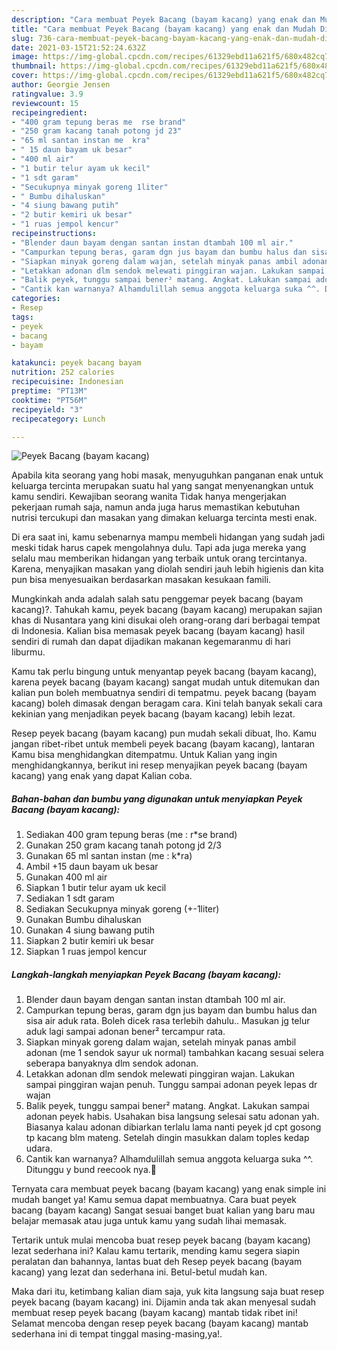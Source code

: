 ```yaml
---
description: "Cara membuat Peyek Bacang (bayam kacang) yang enak dan Mudah Dibuat"
title: "Cara membuat Peyek Bacang (bayam kacang) yang enak dan Mudah Dibuat"
slug: 736-cara-membuat-peyek-bacang-bayam-kacang-yang-enak-dan-mudah-dibuat
date: 2021-03-15T21:52:24.632Z
image: https://img-global.cpcdn.com/recipes/61329ebd11a621f5/680x482cq70/peyek-bacang-bayam-kacang-foto-resep-utama.jpg
thumbnail: https://img-global.cpcdn.com/recipes/61329ebd11a621f5/680x482cq70/peyek-bacang-bayam-kacang-foto-resep-utama.jpg
cover: https://img-global.cpcdn.com/recipes/61329ebd11a621f5/680x482cq70/peyek-bacang-bayam-kacang-foto-resep-utama.jpg
author: Georgie Jensen
ratingvalue: 3.9
reviewcount: 15
recipeingredient:
- "400 gram tepung beras me  rse brand"
- "250 gram kacang tanah potong jd 23"
- "65 ml santan instan me  kra"
- " 15 daun bayam uk besar"
- "400 ml air"
- "1 butir telur ayam uk kecil"
- "1 sdt garam"
- "Secukupnya minyak goreng 1liter"
- " Bumbu dihaluskan"
- "4 siung bawang putih"
- "2 butir kemiri uk besar"
- "1 ruas jempol kencur"
recipeinstructions:
- "Blender daun bayam dengan santan instan dtambah 100 ml air."
- "Campurkan tepung beras, garam dgn jus bayam dan bumbu halus dan sisa air aduk rata. Boleh dicek rasa terlebih dahulu.. Masukan jg telur aduk lagi sampai adonan bener² tercampur rata."
- "Siapkan minyak goreng dalam wajan, setelah minyak panas ambil adonan (me 1 sendok sayur uk normal) tambahkan kacang sesuai selera seberapa banyaknya dlm sendok adonan."
- "Letakkan adonan dlm sendok melewati pinggiran wajan. Lakukan sampai pinggiran wajan penuh. Tunggu sampai adonan peyek lepas dr wajan"
- "Balik peyek, tunggu sampai bener² matang. Angkat. Lakukan sampai adonan peyek habis. Usahakan bisa langsung selesai satu adonan yah. Biasanya kalau adonan dibiarkan terlalu lama nanti peyek jd cpt gosong tp kacang blm mateng. Setelah dingin masukkan dalam toples kedap udara."
- "Cantik kan warnanya? Alhamdulillah semua anggota keluarga suka ^^. Ditunggu y bund reecook nya.💐"
categories:
- Resep
tags:
- peyek
- bacang
- bayam

katakunci: peyek bacang bayam 
nutrition: 252 calories
recipecuisine: Indonesian
preptime: "PT13M"
cooktime: "PT56M"
recipeyield: "3"
recipecategory: Lunch

---
```



![Peyek Bacang (bayam kacang)](https://img-global.cpcdn.com/recipes/61329ebd11a621f5/680x482cq70/peyek-bacang-bayam-kacang-foto-resep-utama.jpg)

Apabila kita seorang yang hobi masak, menyuguhkan panganan enak untuk keluarga tercinta merupakan suatu hal yang sangat menyenangkan untuk kamu sendiri. Kewajiban seorang  wanita Tidak hanya mengerjakan pekerjaan rumah saja, namun anda juga harus memastikan kebutuhan nutrisi tercukupi dan masakan yang dimakan keluarga tercinta mesti enak.

Di era  saat ini, kamu sebenarnya mampu membeli hidangan yang sudah jadi meski tidak harus capek mengolahnya dulu. Tapi ada juga mereka yang selalu mau memberikan hidangan yang terbaik untuk orang tercintanya. Karena, menyajikan masakan yang diolah sendiri jauh lebih higienis dan kita pun bisa menyesuaikan berdasarkan masakan kesukaan famili. 



Mungkinkah anda adalah salah satu penggemar peyek bacang (bayam kacang)?. Tahukah kamu, peyek bacang (bayam kacang) merupakan sajian khas di Nusantara yang kini disukai oleh orang-orang dari berbagai tempat di Indonesia. Kalian bisa memasak peyek bacang (bayam kacang) hasil sendiri di rumah dan dapat dijadikan makanan kegemaranmu di hari liburmu.

Kamu tak perlu bingung untuk menyantap peyek bacang (bayam kacang), karena peyek bacang (bayam kacang) sangat mudah untuk ditemukan dan kalian pun boleh membuatnya sendiri di tempatmu. peyek bacang (bayam kacang) boleh dimasak dengan beragam cara. Kini telah banyak sekali cara kekinian yang menjadikan peyek bacang (bayam kacang) lebih lezat.

Resep peyek bacang (bayam kacang) pun mudah sekali dibuat, lho. Kamu jangan ribet-ribet untuk membeli peyek bacang (bayam kacang), lantaran Kamu bisa menghidangkan ditempatmu. Untuk Kalian yang ingin menghidangkannya, berikut ini resep menyajikan peyek bacang (bayam kacang) yang enak yang dapat Kalian coba.

<!--inarticleads1-->

##### Bahan-bahan dan bumbu yang digunakan untuk menyiapkan Peyek Bacang (bayam kacang):

1. Sediakan 400 gram tepung beras (me : r*se brand)
1. Gunakan 250 gram kacang tanah potong jd 2/3
1. Gunakan 65 ml santan instan (me : k*ra)
1. Ambil  +15 daun bayam uk besar
1. Gunakan 400 ml air
1. Siapkan 1 butir telur ayam uk kecil
1. Sediakan 1 sdt garam
1. Sediakan Secukupnya minyak goreng (+-1liter)
1. Gunakan  Bumbu dihaluskan
1. Gunakan 4 siung bawang putih
1. Siapkan 2 butir kemiri uk besar
1. Siapkan 1 ruas jempol kencur




<!--inarticleads2-->

##### Langkah-langkah menyiapkan Peyek Bacang (bayam kacang):

1. Blender daun bayam dengan santan instan dtambah 100 ml air.
1. Campurkan tepung beras, garam dgn jus bayam dan bumbu halus dan sisa air aduk rata. Boleh dicek rasa terlebih dahulu.. Masukan jg telur aduk lagi sampai adonan bener² tercampur rata.
1. Siapkan minyak goreng dalam wajan, setelah minyak panas ambil adonan (me 1 sendok sayur uk normal) tambahkan kacang sesuai selera seberapa banyaknya dlm sendok adonan.
1. Letakkan adonan dlm sendok melewati pinggiran wajan. Lakukan sampai pinggiran wajan penuh. Tunggu sampai adonan peyek lepas dr wajan
1. Balik peyek, tunggu sampai bener² matang. Angkat. Lakukan sampai adonan peyek habis. Usahakan bisa langsung selesai satu adonan yah. Biasanya kalau adonan dibiarkan terlalu lama nanti peyek jd cpt gosong tp kacang blm mateng. Setelah dingin masukkan dalam toples kedap udara.
1. Cantik kan warnanya? Alhamdulillah semua anggota keluarga suka ^^. Ditunggu y bund reecook nya.💐




Ternyata cara membuat peyek bacang (bayam kacang) yang enak simple ini mudah banget ya! Kamu semua dapat membuatnya. Cara buat peyek bacang (bayam kacang) Sangat sesuai banget buat kalian yang baru mau belajar memasak atau juga untuk kamu yang sudah lihai memasak.

Tertarik untuk mulai mencoba buat resep peyek bacang (bayam kacang) lezat sederhana ini? Kalau kamu tertarik, mending kamu segera siapin peralatan dan bahannya, lantas buat deh Resep peyek bacang (bayam kacang) yang lezat dan sederhana ini. Betul-betul mudah kan. 

Maka dari itu, ketimbang kalian diam saja, yuk kita langsung saja buat resep peyek bacang (bayam kacang) ini. Dijamin anda tak akan menyesal sudah membuat resep peyek bacang (bayam kacang) mantab tidak ribet ini! Selamat mencoba dengan resep peyek bacang (bayam kacang) mantab sederhana ini di tempat tinggal masing-masing,ya!.

